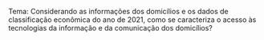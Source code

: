 Tema: Considerando as informações dos domicílios e os dados de classificação econômica do ano de 2021, como se caracteriza o acesso às tecnologias da informação e da comunicação dos domicílios?
